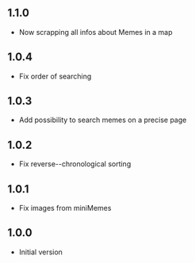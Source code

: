 ## 1.1.0
- Now scrapping all infos about Memes in a map

## 1.0.4
- Fix order of searching

## 1.0.3
- Add possibility to search memes on a precise page

## 1.0.2
- Fix reverse--chronological sorting

## 1.0.1
- Fix images from miniMemes

## 1.0.0
- Initial version